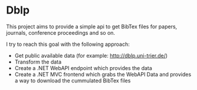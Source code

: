 Dblp
============

This project aims to provide a simple api to get BibTex files for papers, journals, conference proceedings and so on.

I try to reach this goal with the following approach:
- Get public available data (for example: http://dblp.uni-trier.de/)
- Transform the data
- Create a .NET WebAPI endpoint which provides the data
- Create a .NET MVC frontend which grabs the WebAPI Data and provides a way to download the cummulated BibTex files
